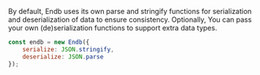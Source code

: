 By default, Endb uses its own parse and stringify functions for serialization and deserialization of data to ensure consistency.
Optionally, You can pass your own (de)serialization functions to support extra data types.

```javascript
const endb = new Endb({
    serialize: JSON.stringify,
    deserialize: JSON.parse
});
```